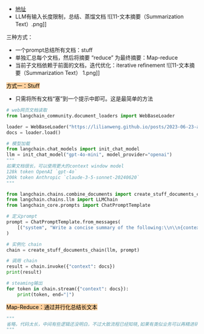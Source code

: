 - [地址](https://python.langchain.com/docs/tutorials/summarization/)
- LLM有输入长度限制，总结、蒸馏文档
![[11-文本摘要（Summarization Text）.png]]

三种方式：
- 一个prompt总结所有文档：stuff
- 单独汇总每个文档，然后将摘要 “reduce” 为最终摘要：Map-reduce
- 当前子文档依赖于前面的文档，迭代优化：iterative refinement
![[11-文本摘要（Summarization Text） 1.png]]

<mark style="background: #FFB86CA6;">方式一：Stuff</mark>
- 只需将所有文档“塞”到一个提示中即可。这是最简单的方法
```python
# web网页文档读取
from langchain_community.document_loaders import WebBaseLoader

loader = WebBaseLoader("https://lilianweng.github.io/posts/2023-06-23-agent/")
docs = loader.load()

# 模型加载
from langchain.chat_models import init_chat_model  
llm = init_chat_model("gpt-4o-mini", model_provider="openai")
"""
如果文档很长，可以使用更大的context window model
128k token OpenAI `gpt-4o`
200k token Anthropic `claude-3-5-sonnet-20240620`
"""

from langchain.chains.combine_documents import create_stuff_documents_chain
from langchain.chains.llm import LLMChain
from langchain_core.prompts import ChatPromptTemplate

# 定义prompt
prompt = ChatPromptTemplate.from_messages(
    [("system", "Write a concise summary of the following:\\n\\n{context}")]
)

# 实例化 chain
chain = create_stuff_documents_chain(llm, prompt)

# 调用 chain
result = chain.invoke({"context": docs})
print(result)

# steaming输出
for token in chain.stream({"context": docs}):  
	print(token, end="|")
```
<mark style="background: #FFB86CA6;">Map-Reduce：通过并行化总结长文本</mark>
```python
"""
省略，代码太长，中间有些逻辑还没明白，不过大致流程已经知晓,如果有类似业务可以再精进研究一番
"""
```